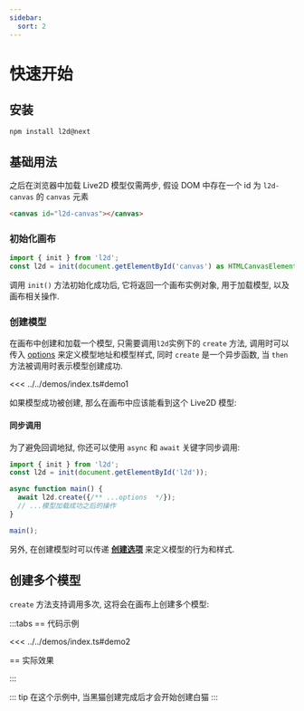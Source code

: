 ```yaml
---
sidebar:
  sort: 2
---
```


# 快速开始

## 安装

```sh
npm install l2d@next
```

## 基础用法

之后在浏览器中加载 Live2D 模型仅需两步, 假设 DOM 中存在一个 id 为 `l2d-canvas` 的 `canvas` 元素

```html
<canvas id="l2d-canvas"></canvas>
```

### 初始化画布

```ts
import { init } from 'l2d';
const l2d = init(document.getElementById('canvas') as HTMLCanvasElement);
```

调用 `init()` 方法初始化成功后, 它将返回一个画布实例对象, 用于加载模型, 以及画布相关操作.

### 创建模型

在画布中创建和加载一个模型, 只需要调用`l2d`实例下的 `create` 方法, 调用时可以传入 [options](./create-options.md) 来定义模型地址和模型样式, 同时 `create` 是一个异步函数, 当 `then` 方法被调用时表示模型创建成功.

<<< ../../demos/index.ts#demo1

如果模型成功被创建, 那么在画布中应该能看到这个 Live2D 模型:

<Demo :demo="demo1" />

#### 同步调用

为了避免回调地狱, 你还可以使用 `async` 和 `await` 关键字同步调用:

```ts
import { init } from 'l2d';
const l2d = init(document.getElementById('l2d'));

async function main() {
  await l2d.create({/** ...options  */});
  // ...模型加载成功之后的操作
}

main();
```

另外, 在创建模型时可以传递 **[创建选项](./create-options.md)** 来定义模型的行为和样式.

## 创建多个模型

`create` 方法支持调用多次, 这将会在画布上创建多个模型:

:::tabs
== 代码示例

<<< ../../demos/index.ts#demo2

== 实际效果

<Demo :demo="demo2" width="100%"/>

:::

::: tip
在这个示例中, 当黑猫创建完成后才会开始创建白猫
:::

<script setup>
import { demo1, demo2 } from '../../demos/index.ts'
</script>
